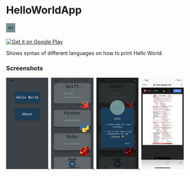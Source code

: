 # HelloWorldApp

<img src="https://github.com/Asti7/HelloWorldApp/blob/master/logo.png" height="25">

<a href='https://play.google.com/store/apps/details?id=com.astitvagautam.HelloWorld&pcampaignid=pcampaignidMKT-Other-global-all-co-prtnr-py-PartBadge-Mar2515-1'><img alt='Get it on Google Play' src='https://play.google.com/intl/en_us/badges/static/images/badges/en_badge_web_generic.png'/></a>

Shows syntax of different languages on how to print Hello World.

### Screenshots

<img src="https://github.com/Asti7/HelloWorldApp/blob/master/screenshots/1.png" height="250">,
<img src="https://github.com/Asti7/HelloWorldApp/blob/master/screenshots/2.png" height="250">,
<img src="https://github.com/Asti7/HelloWorldApp/blob/master/screenshots/3.png" height="250">,
<img src="https://github.com/Asti7/HelloWorldApp/blob/master/screenshots/4.png" height="250">
